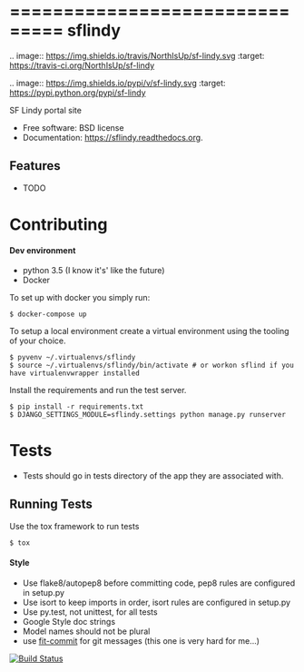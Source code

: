 ===============================
sflindy
===============================

.. image:: https://img.shields.io/travis/NorthIsUp/sf-lindy.svg
        :target: https://travis-ci.org/NorthIsUp/sf-lindy

.. image:: https://img.shields.io/pypi/v/sf-lindy.svg
        :target: https://pypi.python.org/pypi/sf-lindy


SF Lindy portal site

* Free software: BSD license
* Documentation: https://sflindy.readthedocs.org.

Features
--------

* TODO

Contributing
============

#### Dev environment
- python 3.5 (I know it's' like the future)
- Docker

To set up with docker you simply run:

```
$ docker-compose up
```

To setup a local environment create a virtual environment using the tooling of your choice.
```
$ pyvenv ~/.virtualenvs/sflindy
$ source ~/.virtualenvs/sflindy/bin/activate # or workon sflind if you have virtualenvwrapper installed
```

Install the requirements and run the test server.
```
$ pip install -r requirements.txt
$ DJANGO_SETTINGS_MODULE=sflindy.settings python manage.py runserver
```

# Tests
- Tests should go in tests directory of the app they are associated with.

## Running Tests
Use the tox framework to run tests
```
$ tox
```

#### Style
- Use flake8/autopep8 before committing code, pep8 rules are configured in setup.py
- Use isort to keep imports in order, isort rules are configured in setup.py
- Use py.test, not unittest, for all tests
- Google Style doc strings
- Model names should not be plural
- use [fit-commit](https://github.com/m1foley/fit-commit) for git messages (this one is very hard for me...)


[![Build Status](https://travis-ci.org/NorthIsUp/sf-lindy.svg?branch=master)](https://travis-ci.org/NorthIsUp/sf-lindy)
